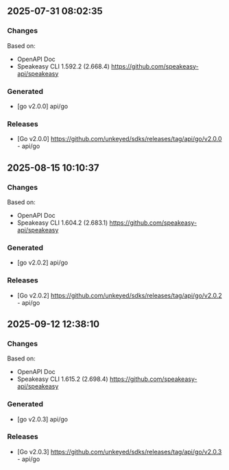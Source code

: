 

## 2025-07-31 08:02:35
### Changes
Based on:
- OpenAPI Doc  
- Speakeasy CLI 1.592.2 (2.668.4) https://github.com/speakeasy-api/speakeasy
### Generated
- [go v2.0.0] api/go
### Releases
- [Go v2.0.0] https://github.com/unkeyed/sdks/releases/tag/api/go/v2.0.0 - api/go

## 2025-08-15 10:10:37
### Changes
Based on:
- OpenAPI Doc  
- Speakeasy CLI 1.604.2 (2.683.1) https://github.com/speakeasy-api/speakeasy
### Generated
- [go v2.0.2] api/go
### Releases
- [Go v2.0.2] https://github.com/unkeyed/sdks/releases/tag/api/go/v2.0.2 - api/go

## 2025-09-12 12:38:10
### Changes
Based on:
- OpenAPI Doc  
- Speakeasy CLI 1.615.2 (2.698.4) https://github.com/speakeasy-api/speakeasy
### Generated
- [go v2.0.3] api/go
### Releases
- [Go v2.0.3] https://github.com/unkeyed/sdks/releases/tag/api/go/v2.0.3 - api/go